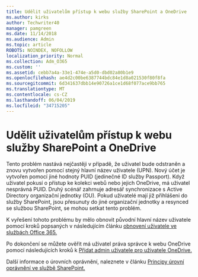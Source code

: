 ```yaml
---
title: Udělit uživatelům přístup k webu služby SharePoint a OneDrive
ms.author: kirks
author: Techwriter40
manager: pamgreen
ms.date: 11/14/2018
ms.audience: Admin
ms.topic: article
ROBOTS: NOINDEX, NOFOLLOW
localization_priority: Normal
ms.collection: Adm_O365
ms.custom: ''
ms.assetid: cebb7a4a-33e1-474e-a5d0-dbd02a80b1e9
ms.openlocfilehash: ae4d2c00be6387744bdc84e1d8a021530f80f8fa
ms.sourcegitcommit: 6d341637dbb14e90726a1ce1d68f077ace9bb765
ms.translationtype: MT
ms.contentlocale: cs-CZ
ms.lasthandoff: 06/04/2019
ms.locfileid: "34715205"
---
```

# <a name="give-users-access-to-sharepoint-and-onedrive"></a>Udělit uživatelům přístup k webu služby SharePoint a OneDrive

<p><span style="mso-bidi-font-family: Calibri; mso-bidi-theme-font: minor-latin;">Tento problém nastává nejčastěji v případě, že uživatel bude odstraněn a znovu vytvořen pomocí stejný hlavní název uživatele (UPN). Nový účet je vytvořen pomocí jiné hodnoty PUID (jedinečné ID služby Passport). Když uživatel pokusí o přístup ke kolekci webů nebo jejich OneDrive, má uživatel nesprávná PUID. Druhý scénář zahrnuje adresář synchronizace s Active Directory organizační jednotky (OU). Pokud uživatelé mají již přihlášeni do služby SharePoint, jsou přesunuty do jiné organizační jednotky a resynced se službou SharePoint, se mohou setkat tento problém.</span></p> <p><span style="mso-bidi-font-family: Calibri; mso-bidi-theme-font: minor-latin;">K vyřešení tohoto problému by mělo obnovit původní hlavní název uživatele pomocí kroků popsaných v následujícím článku <a href="https://docs.microsoft.com/en-us/office365/admin/add-users/restore-user?view=o365-worldwide">obnovení uživatele ve službách Office 365.</a></span></p> <p><span style="mso-bidi-font-family: Calibri; mso-bidi-theme-font: minor-latin;">Po dokončení se můžete ověřit má uživatel práva správce k webu OneDrive pomocí následujících kroků k <a href="https://docs.microsoft.com/en-us/sharepoint/manage-user-profiles?redirectSourcePath=%252fen-us%252farticle%252fmanage-user-profiles-in-the-sharepoint-admin-center-494bec9c-6654-41f0-920f-f7f937ea9723#add-and-remove-admins-for-a-users-onedrive">Přidat admin uživatele pro uživatele OneDrive.</a></span></p> <p><span style="mso-bidi-font-family: Calibri; mso-bidi-theme-font: minor-latin;">Další informace o úrovních oprávnění, naleznete v článku <a href="https://docs.microsoft.com/en-us/sharepoint/understanding-permission-levels">Principy úrovní oprávnění ve službě SharePoint.</a>&nbsp;</span></p>
